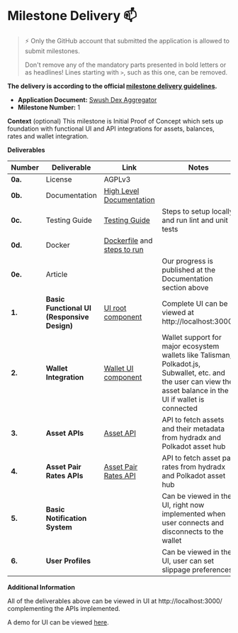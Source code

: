 # Milestone Delivery :mailbox:

> ⚡ Only the GitHub account that submitted the application is allowed to submit milestones. 
> 
> Don't remove any of the mandatory parts presented in bold letters or as headlines! Lines starting with `>`, such as this one, can be removed.

**The delivery is according to the official [milestone delivery guidelines](https://github.com/w3f/Grants-Program/blob/master/docs/Support%20Docs/milestone-deliverables-guidelines.md).**  

* **Application Document:** [Swush Dex Aggregator](https://github.com/w3f/Grants-Program/blob/master/applications/swush-dex-aggregator.md)
* **Milestone Number:** 1

**Context** (optional)
This milestone is Initial Proof of Concept which sets up foundation with functional UI and API integrations for assets, balances, rates and wallet integration.

**Deliverables**


| Number | Deliverable | Link | Notes |
| --- | --- | --- | --- |
| **0a.** | License | AGPLv3  |
| **0b.** | Documentation | [High Level Documentation](https://github.com/swush-labs/swush-app/blob/dev/docs/api/HIGH_LEVEL_DESIGN.md) | 
| **0c.** | Testing Guide | [Testing Guide](https://github.com/swush-labs/swush-app?tab=readme-ov-file#getting-started) | Steps to setup locally and run lint and unit tests |
| **0d.** | Docker | [Dockerfile](https://github.com/swush-labs/swush-app/blob/dev/docker-compose.yml) and [steps to run](https://github.com/swush-labs/swush-app?tab=readme-ov-file#docker-development-environment) | 
| **0e.** | Article | | Our progress is published at the Documentation section above
| **1.** | **Basic Functional UI (Responsive Design)** |[UI root component](https://github.com/swush-labs/swush-app/blob/dev/apps/web/src/app/page.tsx) | Complete UI can be viewed at http://localhost:3000/
| **2.** | **Wallet Integration** | [Wallet UI component](https://github.com/swush-labs/swush-app/blob/dev/apps/web/src/components/swap/WalletButton.tsx)| Wallet support for major ecosystem wallets like Talisman, Polkadot.js, Subwallet, etc. and the user can view the asset balance in the UI if wallet is connected
| **3.** | **Asset APIs** | [Asset API](https://github.com/swush-labs/swush-app/blob/dev/packages/api/src/routes/assets.ts#L24-L55)| API to fetch assets and their metadata from hydradx and Polkadot asset hub
| **4.** | **Asset Pair Rates APIs** | [Asset Pair Rates API](https://github.com/swush-labs/swush-app/blob/dev/packages/api/src/routes/assets.ts#L57-L113)| API to fetch asset pair rates from hydradx and Polkadot asset hub
| **5.** | **Basic Notification System** | | Can be viewed in the UI, right now implemented when user connects and disconnects to the wallet
| **6.** | **User Profiles** | | Can be viewed in the UI, user can set slippage preferences


**Additional Information**

All of the deliverables above can be viewed in UI at http://localhost:3000/ complementing the APIs implemented.

A demo for UI can be viewed [here](https://www.loom.com/share/3dd0f5b4bb2040fa871b8b5a469c4e3a?sid=115150bb-f80b-4c76-b922-c461891564ce).
